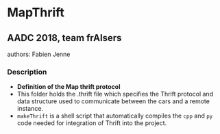 # MapThrift
## AADC 2018, team frAIsers

authors: Fabien Jenne


### Description
* **Definition of the Map thrift protocol**
* This folder holds the .thrift file which specifies the Thrift protocol and data structure used to communicate between the cars and a remote instance.
* `makeThrift` is a shell script that automatically compiles the `cpp` and `py` code needed for integration of Thrift into the project.
